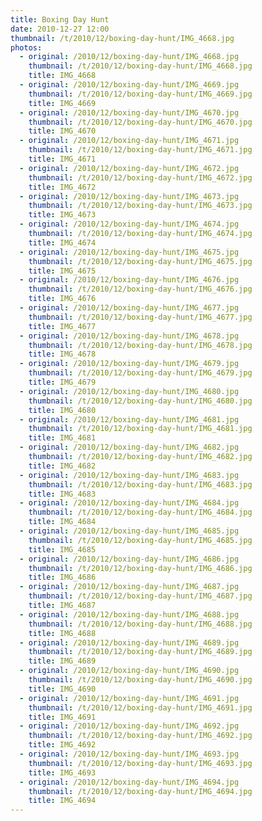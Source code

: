 ```yaml
---
title: Boxing Day Hunt
date: 2010-12-27 12:00
thumbnail: /t/2010/12/boxing-day-hunt/IMG_4668.jpg
photos:
  - original: /2010/12/boxing-day-hunt/IMG_4668.jpg
    thumbnail: /t/2010/12/boxing-day-hunt/IMG_4668.jpg
    title: IMG_4668
  - original: /2010/12/boxing-day-hunt/IMG_4669.jpg
    thumbnail: /t/2010/12/boxing-day-hunt/IMG_4669.jpg
    title: IMG_4669
  - original: /2010/12/boxing-day-hunt/IMG_4670.jpg
    thumbnail: /t/2010/12/boxing-day-hunt/IMG_4670.jpg
    title: IMG_4670
  - original: /2010/12/boxing-day-hunt/IMG_4671.jpg
    thumbnail: /t/2010/12/boxing-day-hunt/IMG_4671.jpg
    title: IMG_4671
  - original: /2010/12/boxing-day-hunt/IMG_4672.jpg
    thumbnail: /t/2010/12/boxing-day-hunt/IMG_4672.jpg
    title: IMG_4672
  - original: /2010/12/boxing-day-hunt/IMG_4673.jpg
    thumbnail: /t/2010/12/boxing-day-hunt/IMG_4673.jpg
    title: IMG_4673
  - original: /2010/12/boxing-day-hunt/IMG_4674.jpg
    thumbnail: /t/2010/12/boxing-day-hunt/IMG_4674.jpg
    title: IMG_4674
  - original: /2010/12/boxing-day-hunt/IMG_4675.jpg
    thumbnail: /t/2010/12/boxing-day-hunt/IMG_4675.jpg
    title: IMG_4675
  - original: /2010/12/boxing-day-hunt/IMG_4676.jpg
    thumbnail: /t/2010/12/boxing-day-hunt/IMG_4676.jpg
    title: IMG_4676
  - original: /2010/12/boxing-day-hunt/IMG_4677.jpg
    thumbnail: /t/2010/12/boxing-day-hunt/IMG_4677.jpg
    title: IMG_4677
  - original: /2010/12/boxing-day-hunt/IMG_4678.jpg
    thumbnail: /t/2010/12/boxing-day-hunt/IMG_4678.jpg
    title: IMG_4678
  - original: /2010/12/boxing-day-hunt/IMG_4679.jpg
    thumbnail: /t/2010/12/boxing-day-hunt/IMG_4679.jpg
    title: IMG_4679
  - original: /2010/12/boxing-day-hunt/IMG_4680.jpg
    thumbnail: /t/2010/12/boxing-day-hunt/IMG_4680.jpg
    title: IMG_4680
  - original: /2010/12/boxing-day-hunt/IMG_4681.jpg
    thumbnail: /t/2010/12/boxing-day-hunt/IMG_4681.jpg
    title: IMG_4681
  - original: /2010/12/boxing-day-hunt/IMG_4682.jpg
    thumbnail: /t/2010/12/boxing-day-hunt/IMG_4682.jpg
    title: IMG_4682
  - original: /2010/12/boxing-day-hunt/IMG_4683.jpg
    thumbnail: /t/2010/12/boxing-day-hunt/IMG_4683.jpg
    title: IMG_4683
  - original: /2010/12/boxing-day-hunt/IMG_4684.jpg
    thumbnail: /t/2010/12/boxing-day-hunt/IMG_4684.jpg
    title: IMG_4684
  - original: /2010/12/boxing-day-hunt/IMG_4685.jpg
    thumbnail: /t/2010/12/boxing-day-hunt/IMG_4685.jpg
    title: IMG_4685
  - original: /2010/12/boxing-day-hunt/IMG_4686.jpg
    thumbnail: /t/2010/12/boxing-day-hunt/IMG_4686.jpg
    title: IMG_4686
  - original: /2010/12/boxing-day-hunt/IMG_4687.jpg
    thumbnail: /t/2010/12/boxing-day-hunt/IMG_4687.jpg
    title: IMG_4687
  - original: /2010/12/boxing-day-hunt/IMG_4688.jpg
    thumbnail: /t/2010/12/boxing-day-hunt/IMG_4688.jpg
    title: IMG_4688
  - original: /2010/12/boxing-day-hunt/IMG_4689.jpg
    thumbnail: /t/2010/12/boxing-day-hunt/IMG_4689.jpg
    title: IMG_4689
  - original: /2010/12/boxing-day-hunt/IMG_4690.jpg
    thumbnail: /t/2010/12/boxing-day-hunt/IMG_4690.jpg
    title: IMG_4690
  - original: /2010/12/boxing-day-hunt/IMG_4691.jpg
    thumbnail: /t/2010/12/boxing-day-hunt/IMG_4691.jpg
    title: IMG_4691
  - original: /2010/12/boxing-day-hunt/IMG_4692.jpg
    thumbnail: /t/2010/12/boxing-day-hunt/IMG_4692.jpg
    title: IMG_4692
  - original: /2010/12/boxing-day-hunt/IMG_4693.jpg
    thumbnail: /t/2010/12/boxing-day-hunt/IMG_4693.jpg
    title: IMG_4693
  - original: /2010/12/boxing-day-hunt/IMG_4694.jpg
    thumbnail: /t/2010/12/boxing-day-hunt/IMG_4694.jpg
    title: IMG_4694
---
```

